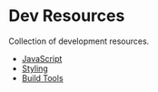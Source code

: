 # Dev Resources
Collection of development resources.

- [JavaScript](https://github.com/DanielHudson2/dev-resources/blob/e4bd4c170603fbdf703f6bc80fe5f42fd90ee024/JavaScript)
- [Styling](https://github.com/DanielHudson2/dev-resources/tree/e4bd4c170603fbdf703f6bc80fe5f42fd90ee024/Styling)
- [Build Tools](https://github.com/DanielHudson2/dev-resources/blob/e4bd4c170603fbdf703f6bc80fe5f42fd90ee024/Build%20Tools)